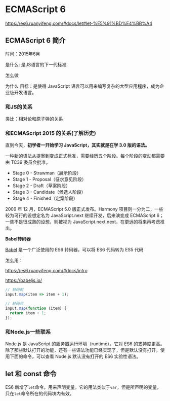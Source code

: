 # ECMAScript 6

https://es6.ruanyifeng.com/#docs/let#let-%E5%91%BD%E4%BB%A4

## ECMAScript 6 简介

时间：2015年6月

是什么: 是JS语言的下一代标准.  

怎么做

为什么 目标：是使得 JavaScript 语言可以用来编写复杂的大型应用程序，成为企业级开发语言。

### 和JS的关系

类比：相对论和原子弹的关系

### 和ECMAScript 2015 的关系(了解历史)

直到今天，**初学者一开始学习 JavaScript，其实就是在学 3.0 版的语法。**

一种新的语法从提案到变成正式标准，需要经历五个阶段。每个阶段的变动都需要由 TC39 委员会批准。

- Stage 0 - Strawman（展示阶段）
- Stage 1 - Proposal（征求意见阶段）
- Stage 2 - Draft（草案阶段）
- Stage 3 - Candidate（候选人阶段）
- Stage 4 - Finished（定案阶段）

2009 年 12 月，ECMAScript 5.0 版正式发布。Harmony 项目则一分为二，一些较为可行的设想定名为 JavaScript.next 继续开发，后来演变成 ECMAScript 6；一些不是很成熟的设想，则被视为 JavaScript.next.next，在更远的将来再考虑推出。

**Babel转码器**

[Babel](https://babeljs.io/) 是一个广泛使用的 ES6 转码器，可以将 ES6 代码转为 ES5 代码

怎么用：

https://es6.ruanyifeng.com/#docs/intro

https://babeljs.io/

```js
// 转码前
input.map(item => item + 1);

// 转码后
input.map(function (item) {
  return item + 1;
});
```



### 和Node.js一些联系

Node.js 是 JavaScript 的服务器运行环境（runtime）。它对 ES6 的支持度更高。除了那些默认打开的功能，还有一些语法功能已经实现了，但是默认没有打开。使用下面的命令，可以查看 Node.js 默认没有打开的 ES6 实验性语法。

## let 和 const 命令

ES6 新增了`let`命令，用来声明变量。它的用法类似于`var`，但是所声明的变量，只在`let`命令所在的代码块内有效。 



















